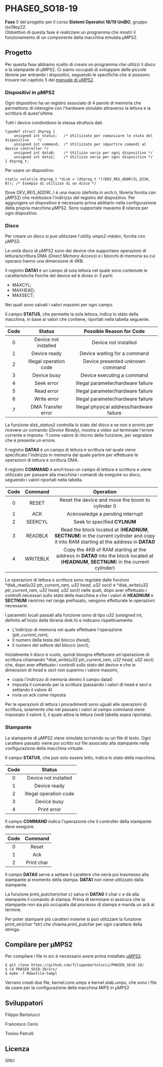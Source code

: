 # PHASE0_SO18-19
**Fase** 0 del progetto per il corso **Sistemi Operativi 18/19 UniBO**, gruppo *lso19az22*.  
Obbiettivo di questa fase è realizzare un programma che mostri il funzionamento di un componente della macchina emulata μMPS2.


## Progetto
Per questa fase abbiamo scelto di creare un programma che utilizzi il disco e la stampante di μMPS2.
Ci siamo occupati di sviluppare delle piccole librerie per entrambi i dispositivi, seguendo le specifiche che si possono trovare nel capitolo 5 del [manuale di μMPS2](http://www.cs.unibo.it/~renzo/so/princOfOperations.pdf).

### Dispositivi in μMPS2
Ogni dispositivo ha un registro associato di 4 parole di memoria che permettono di interagire con l'hardware simulato attraverso la lettura e la scrittura di quest'ultime.  

Tutti i device condividono la stessa struttura dati.
````
typedef struct dtpreg {
    unsigned int status;   /* Utilizzato per comunicare lo stato del dispositivo    */
    unsigned int command;  /* Utilizzato per impartire comandi al device controller */
    unsigned int data0;    /* Utilizzo varia per ogni dispositivo */
    unsigned int data1;    /* Utilizzo varia per ogni dispositivo */
} dtpreg_t;
````

Per usare un dispositivo:
```
static volatile dtpreg_t *disk = (dtpreg_t *)(DEV_REG_ADDR(IL_DISK, 0)); /* Esempio di utilizzo di un disco */
```
Dove DEV_REG_ADDR(..) è una macro (definita in arch.h, libreria fornita con μMPS2) che restituisce l'indirizzo del registro del dispositivo.
Per aggiungere un dispositivo è necessario prima abilitarlo nella configurazione della propria macchina μMPS2. Sono supportate massimo 8 istanze per ogni dispositivo.
### Disco
Per creare un disco si può utilizzare l'utility *umps2-mkdev*, fornita con μMPS2.

Le unità disco di μMPS2 sono dei device che supportano operazioni di lettura/scrittura DMA (*Direct Memory Access*) e i blocchi di memoria su cui operano hanno una dimensione di 4KB.

Il registro **DATA1** è un campo di sola lettura nel quale sono contenute le caratteristiche fisiche del device ed è diviso in 3 parti:
- MAXCYL;
- MAXHEAD;
- MAXSECT;

Nei quali sono salvati i valori massimi per ogni campo.

Il campo **STATUS**, che permette la sola lettura, indica lo stato della macchina, in base ai valori che contiene, riportati nella tabella seguente.

| Code| Status |  Possible Reason for Code |
|:-:|:-:|:-:|
|  0 |  Device not installed | Device not installed |
|  1 |  Device ready |  Device waiting for a command |
|  2 |  Illegal operation code|  Device presented unknown command |
|  3 |  Device busy|  Device executing a command |
|  4 |  Seek error | Illegal parameter/hardware failure |
|  5 |  Read error | Illegal parameter/hardware failure |
|  6 |  Write error | Illegal parameter/hardware failure |
|  7 |  DMA Transfer error | Illegal physical address/hardware failure |

La funzione *disk_status()* controlla lo stato del disco e se non è pronto per ricevere un comando (*Device Ready*), mostra a video sul terminale l'errore corrente e imposta -1 come valore di ritorno della funzione, per segnalare che è presente un errore.

Il registro **DATA0** è un campo di lettura e scrittura nel quale viene specificato l'indirizzo in memoria dal quale partire per effettuare le operazioni di lettura e scrittura DMA.

Il registro **COMMAND** è anch'esso un campo di lettura e scrittura e viene utilizzato per passare alla macchina i comandi da eseguire su disco, seguendo i valori riportati nella tabella.

| Code| Command |  Operation |
|:-:|:-:|:-:|
|  0 |  RESET | Reset the device and move the boom to cylinder 0 |
|  1 |  ACK |  Acknowledge a pending interrupt |
|  2 |  SEEKCYL | Seek to specified **CYLNUM**  |
|  3 |  READBLK | Read the block located at (**HEADNUM**, **SECTNUM**) in the current cylinder and copy it into RAM starting at the address in **DATA0** |
|  4 |  WRITEBLK | Copy the 4KB of RAM starting at the address in **DATA0** into the block located at (**HEADNUM**, **SECTNUM**) in the current cylinder) |

Le operazioni di lettura e scrittura sono regolate dalle funzioni *disk_read(u32 *ptr_current_ram, u32 head, u32 sect)* e *disk_write(u32 *ptr_current_ram, u32 head, u32 sect)* nelle quali, dopo aver effettuato i controlli necessari sullo stato della macchina e che i valori di **HEADNUM** e **SECTNUM** rientrino nel range prefissato, vengono effetturate le operazioni necessarie.

I parametri locali passati alla funzione sono di tipo *u32* (unsigned int, definito all'inizio della libreria disk.h) e indicano rispettivamente: 
- L'indirizzo di memoria nel quale effettuare l'operazione (*ptr_current_ram*);
- Il numero della testa del blocco (*head*);
- Il numero del settore del blocco (*sect*);

Inizialmente il disco è vuoto, quindi bisogna effetturare un'operazione di scrittura chiamando *disk_write(u32 *ptr_current_ram, u32 head, u32 sect)* che, dopo aver effettuato i controlli sullo stato del device e che le dimensioni di *head* e *sect* non superino i valore massimi, 
- copia l'indirizzo di memoria dentro il campo data0
- imposta il comando per la scrittura (passando i valori di head e sect e settando il valore 4)
- invia un ack come risposta

Per le operazioni di lettura i procedimenti sono uguali alle operazioni di scrittura, solamente che nel passare i valori al campo command viene impostato il valore 3, il quale attiva la lettura (vedi tabella sopra riportata).

### Stampante
La stampante di μMPS2 viene simulata scrivendo su un file di testo. Ogni carattere passato viene poi scritto sul file associato alla stampante nella configurazione della macchina virtuale.

Il campo **STATUS**, che può solo essere letto, indica lo stato della macchina.

| Code| Status |  
|:-:|:-:|
|  0 |  Device not installed | 
|  1 |  Device ready |  
|  2 |  Illegal operation code|  
|  3 |  Device busy|  
|  4 |  Print error |  

Il campo **COMMAND** indica l'operazione che il controller della stampante deve eseguire.

| Code| Command |  
|:-:|:-:|
|  0 |  Reset | 
|  1 |  Ack |  
|  2 |  Print char|  
 
Il campo **DATA0** serve a settare il carattere che verrà poi trasmesso alla stampante al momento della stampa.
**DATA1** non viene utilizzato dalla stampante.

La funzione *print_putchar(char c)* salva in **DATA0** il char c e dà alla stampante il comando di stampa. Prima di terminare si assicura che la stampante non sia più occupata dal processo di stampa e manda un ack al termine.

Per poter stampare più caratteri insieme si può utilizzare la funzione *print_str(char \*str)* che chiama *print_putchar* per ogni carattere della stringa.

## Compilare per μMPS2
Per compilare i file in src è necessario avere prima installato [μMPS2](https://github.com/tjonjic/umps).
```
$ git clone https://github.com/filippobartolucci/PHASE0_SO18-19/
$ cd PHASE0_SO18-19/src/
$ make -f Makefile-templ
``` 
Verrano creati due file, kernel.core.umps e kernel.stab.umps, che sono i file da usare per la configurazione della macchina MIPS in μMPS2

## Sviluppatori
Filippo Bartolucci

Francesco Cerio

Tonino Petrulli

## Licenza 
GNU
